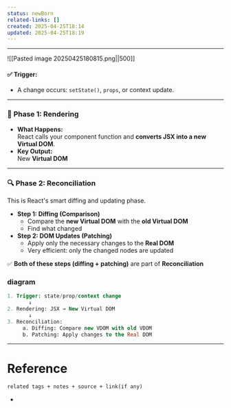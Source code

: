 ```yaml
---
status: newBorn
related-links: []
created: 2025-04-25T18:14
updated: 2025-04-25T18:19
---
```

---

![[Pasted image 20250425180815.png||500]]



#### ✅ **Trigger:**

- A change occurs: `setState()`, `props`, or context update.

---

### 🎨 **Phase 1: Rendering**

- **What Happens:**  
    React calls your component function and **converts JSX into a new Virtual DOM**.
- **Key Output:**  
    New **Virtual DOM**

---

### 🔍 **Phase 2: Reconciliation**

This is React's smart diffing and updating phase.

- **Step 1: Diffing (Comparison)**
    - Compare the **new Virtual DOM** with the **old Virtual DOM**
    - Find what changed
- **Step 2: DOM Updates (Patching)**
    - Apply only the necessary changes to the **Real DOM**
    - Very efficient: only the changed nodes are updated

✅ **Both of these steps (diffing + patching)** are part of **Reconciliation**


### diagram

```sql
1. Trigger: state/prop/context change
       ↓
2. Rendering: JSX → New Virtual DOM
       ↓
3. Reconciliation:
     a. Diffing: Compare new VDOM with old VDOM
     b. Patching: Apply changes to the Real DOM
```

---
# Reference
`related tags + notes + source + link(if any)`
 

- 